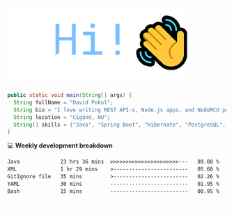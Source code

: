 ![Hi!](assets/images/hi.png)

```java
public static void main(String[] args) {
  String fullName = "David Pokol";
  String bio = "I love writing REST API-s, Node.js apps, and NodeMCU programs";
  String location = "Cigánd, HU";
  String[] skills = {"Java", "Spring Boot", "Hibernate", "PostgreSQL", "Git"};
}
```

💻 **Weekly development breakdown**
<!--START_SECTION:waka-->

```txt
Java             23 hrs 36 mins  >>>>>>>>>>>>>>>>>>>>>>---   89.08 %
XML              1 hr 29 mins    >------------------------   05.60 %
GitIgnore file   35 mins         >------------------------   02.26 %
YAML             30 mins         -------------------------   01.95 %
Bash             15 mins         -------------------------   00.95 %
```

<!--END_SECTION:waka-->

![footer](assets/images/footer.png)
